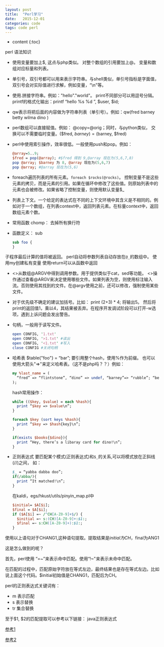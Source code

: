 ```yaml
---
layout: post
title:  "Perl学习"
date:   2015-12-01
categories: code
tags: code perl
---
```

* content
{:toc}

perl 语法知识


- 使用变量要加上$, 这点与php类似。 对整个数组的引用要加上@。 变量和数组对应标量和列表。
- 单引号，双引号都可以用来表示字符串。与shell类似，单引号指标是字面值，双引号会对实际值进行求解，例如变量，“\n"等。
- 使用.拼接字符串。例如："hello"."world"。 print不同部分可以用逗号分隔。printf的格式化输出：printf “hello %s %d ”, $user, $id;
- qw表示将把后面的内容做为字符串列表（单引号）。例如：qw(fred barney betty wilma dino )
- perl数组可以直接赋值。例如： @copy=@orig；同时，与python类似， 交换可以不需要临时变量。($fred, $barney) = ($barney, $fred)
- perl中使用索引操作，效率很低。一般使用push和pop。例如：


  ```perl
  @array=5..9;
  $fred = pop(@array); #$fred 得到 9,@array 现在为(5,6,7,8)
  pop @array; $barney 为 8, @array 现在为(5,6,7)
  pop @array; #@array 现在为(5,6)  
  ```


- foreach遍历列表的所有元素。`foreach $rocks(@rocks)`。 控制变量不是这些元素的拷贝，而是元素的引用。如果在循环中修改了这些值。则原始列表中的元素也会被修改。如果省略了控制变量，则使用默认变量$_
- 列表上下文。一个给定的表达式在不同的上下文环境中其含义是不相同的。例如对于一个数组，在列表context中，返回列表元素。在标量context中，返回数组元素个数。
- 常用函数
chomp： 去掉所有换行符

- 函数定义： sub

  ```perl
  sub foo {
  }
  ```

子程序最后计算的值将被返回。
perl自动将参数列表自动存放在`@_`的数组中。
使用my创建私有变量
使用return可以从函数中返回

- <>从数组@ARGV中得到调用参数。用于提供类似于cat，sed等功能。 <>操作通过查看@ARGV来决定使用哪些文件。如果列表为空，则使用标注输入流。否则使用其找到的文件。在@argv使用之前，还可以修改，强制使用某些文件。

- 对于优先级不确定的建议加括号。比如： print (2+3) * 4; 将输出5。 然后将print的返回值1，乘以4，其结果被丢弃。在程序开发调试阶段可以打开-w选项，遇到上诉问题会发出警告。
- 句柄，一般用于读写文件。

  ```perl
  open CONFIG, '1.txt'
  open CONFIG, '>1.txt' #读出
  open CONFIG, '<1.txt' #写入
  close CONFIG #关闭句柄
  ```

- 哈希表
$table{"foo"} = “bar”;
要引用整个hash，使用%作为前缀。
也可以使用大箭头"=>"来定义哈希表。（这不是php吗？？）例如：

  ```perl
  my %last_name = (
  	“fred” => “flintstone”, “dino” => undef, “barney”=> “rubble”; “betty”=> “rubble”,
  );
  ```

  hash常用操作：

  ```perl
  while (($key, $value) = each %hash){
  	print “$key => $value\n”;
  }

  foreach $key (sort keys %hash){
  	print “$key => $hash{key}\n”;
  }

  if(exists $books{$dino}){
  	print “Hey, there’s a libaray card for dino!\n”;
  }
  ```

- 正则表达式
要匹配某个模式(正则表达式)和`$_`的关系,可以将模式放在正斜线(//)之间， 如：

  ```perl
  $_ = “yabba dabba doo”;
  if(/abba/){
  	print “It matched!\n”;
  }
  ```

  在kaldi，egs/hkust/utils/pinyin_map.pl中

  ```perl
  $initial= $A[$i];
  $final = $A[$i];
  if ($A[$i] =~ /^CH[A-Z0-9]+$/) {
    $initial =~ s:(CH)[A-Z0-9]+:$1:;
    $final =~ s:CH([A-Z0-9]+):$1:;
  }
  ```

使用以上语句对于CHANG1,这种语句提取。提取结果是$initial为CH，$final为ANG1

这是怎么做到的呢？

首先，perl使用 “=~”来表示命中匹配。使用“!~"来表示未命中匹配。

在匹配的过程中，匹配原始字符放在等式左边，最终结果也是存在等式左边。比如说上面这个代码。$initial初始值是CHANG1，匹配后为CH。

perl的正则表达式关键词有：

* m 表示匹配
* s 表示替换
* tr 集合替换

至于$1, $2的匹配提取可以参考以下链接：
java正则表达式

[参考1](http://blog.csdn.net/allwefantasy/article/details/3136570)

[参考2](http://www.runoob.com/java/java-regular-expressions.html)
